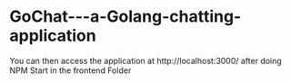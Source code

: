 # GoChat---a-Golang-chatting-application


You can then access the application at http://localhost:3000/ after doing NPM Start in the frontend Folder

